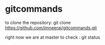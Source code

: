 # gitcommands

to clone the repository:
	git clone https://github.com/imneeraj/gitcommands.git

right now we are at master
	to check :  git status

